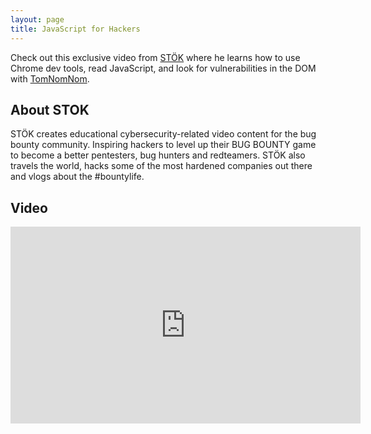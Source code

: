 ```yaml
---
layout: page
title: JavaScript for Hackers
---
```


Check out this exclusive video from [STÖK](https://twitter.com/STOKFredrik) where he learns how to use Chrome dev tools, read JavaScript, and look for vulnerabilities in the DOM with [TomNomNom](https://twitter.com/tomnomnom).

About STOK
----------
STÖK creates educational cybersecurity-related video content for the bug bounty community. Inspiring hackers to level up their BUG BOUNTY game to become a better pentesters, bug hunters and redteamers. STÖK also travels the world, hacks some of the most hardened companies out there and vlogs about the #bountylife. 


Video
-----

<div class="container">
	<iframe width="560" height="315" src="https://www.youtube-nocookie.com/embed/FTeE3OrTNoA" frameborder="0" allow="accelerometer; autoplay; encrypted-media; gyroscope; picture-in-picture" allowfullscreen></iframe>
</div>
